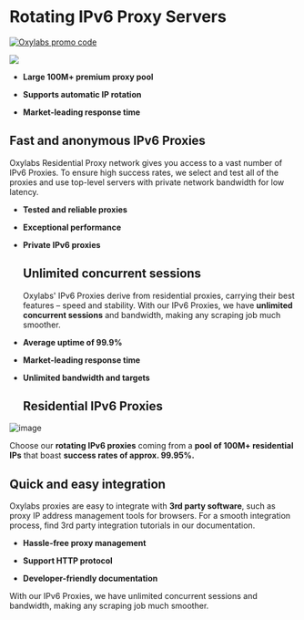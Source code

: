 # Rotating IPv6 Proxy Servers

[![Oxylabs promo code](https://user-images.githubusercontent.com/129506779/250792357-8289e25e-9c36-4dc0-a5e2-2706db797bb5.png)](https://oxylabs.go2cloud.org/aff_c?offer_id=7&aff_id=877&url_id=112)

[![](https://dcbadge.vercel.app/api/server/eWsVUJrnG5)](https://discord.gg/GbxmdGhZjq)

- **Large 100M+ premium proxy pool**

- **Supports automatic IP rotation**

- **Market-leading response time**

## Fast and anonymous IPv6 Proxies

  Oxylabs Residential Proxy network gives you access to a vast number of IPv6 Proxies. To ensure high success rates, we select and test all of the proxies and use top-level servers with private network bandwidth for low latency.

- **Tested and reliable proxies**

- **Exceptional performance**

- **Private IPv6 proxies**

  ## Unlimited concurrent sessions

  Oxylabs' IPv6 Proxies derive from residential proxies, carrying their best features – speed and stability. With our IPv6 Proxies, we have **unlimited concurrent sessions** and bandwidth, making any scraping job much smoother.

- **Average uptime of 99.9%**

- **Market-leading response time**

- **Unlimited bandwidth and targets**

  ## Residential IPv6 Proxies

![image](https://github.com/oxylabs/ipv6-proxy/assets/103110131/ca0be9f7-06af-44d1-b051-f2c8cfae2f43)


Choose our **rotating IPv6 proxies** coming from a **pool of 100M+ residential IPs** that boast **success rates of approx. 99.95%.**

## Quick and easy integration


Oxylabs proxies are easy to integrate with **3rd party software**, such as proxy IP address management tools for browsers. For a smooth integration process, find 3rd party integration tutorials in our documentation.

- **Hassle-free proxy management**

- **Support HTTP protocol**

- **Developer-friendly documentation**

With our IPv6 Proxies, we have unlimited concurrent sessions and bandwidth, making any scraping job much smoother.
